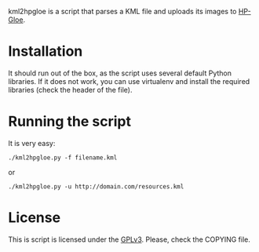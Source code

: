 kml2hpgloe is a script that parses a KML file and uploads its images to
[HP-Gloe](http://www.hpgloe.com/).

# Installation
It should run out of the box, as the script uses several default Python
libraries. If it does not work, you can use virtualenv and install the required
libraries (check the header of the file).

# Running the script
It is very easy:
```
./kml2hpgloe.py -f filename.kml
```

or

```
./kml2hpgloe.py -u http://domain.com/resources.kml
```

# License
This is script is licensed under the [GPLv3](http://www.gnu.org/licenses/gpl-3.0.html). Please, check the COPYING file.
